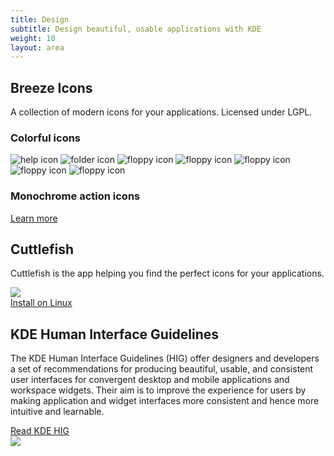 ```yaml
---
title: Design
subtitle: Design beautiful, usable applications with KDE
weight: 10
layout: area
---
```


<section>
  <div class="container text-center">
    <h2>Breeze Icons</h2>
    <p>A collection of modern icons for your applications. Licensed under LGPL.</p>
    <h3 class="mb-4">Colorful icons</h3>
    <div class="mx-auto mb-4">
    <div class="icons-grid">
      <img src="https://apps.kde.org/app-icons/org.kde.Help.svg" alt="help icon" /> 
      <img src="https://apps.kde.org/app-icons/org.kde.dolphin.svg" alt="folder icon" /> 
      <img src="https://apps.kde.org/app-icons/org.kde.kfloppy.svg" alt="floppy icon" /> 
      <img src="https://apps.kde.org/app-icons/org.kde.kolf.svg" alt="floppy icon" /> 
      <img src="https://apps.kde.org/app-icons/org.kde.kmousetool.svg" alt="floppy icon" /> 
      <img src="https://apps.kde.org/app-icons/org.kde.Help.svg" alt="floppy icon" /> 
      <img src="https://apps.kde.org/app-icons/org.kde.ktimer.svg" alt="floppy icon" /> 
    </div>
    </div>
    <h3 class="mb-4">Monochrome action icons</h3>
    <div class="mx-auto mb-4">
    <div class="icons-grid icons-grid-small">
     <i class="icon icon_format-text-code"></i>
     <i class="icon icon_media-repeat-album-amarok"></i>
     <i class="icon icon_text_vert_kern"></i>
     <i class="icon icon_help-about"></i>
     <i class="icon icon_news-subscribe"></i>
     <i class="icon icon_noisereduction"></i>
     <i class="icon icon_filename-filetype-amarok"></i>
     <i class="icon icon_color-picker"></i>
     <i class="icon icon_food"></i>
     <i class="icon icon_document-print"></i>
     <i class="icon icon_mail-mark-read"></i>
     <i class="icon icon_edit-cut"></i>
     <i class="icon icon_edit-copy"></i>
     <i class="icon icon_gnumeric-protection-yes"></i>
    </div>
    </div>
    <div class="text-align"><a href="/frameworks/breeze-icons" class="learn-more">Learn more</a>
  </div>
</section>

<section>
  <div class="container text-center">
    <h2>Cuttlefish</h2>
    <p>Cuttlefish is the app helping you find the perfect icons for your applications.</p>
    <div class="text-center">
      <img class="w-75 mx-auto img-fluid shadow" src="https://origin.cdn.kde.org/screenshots/cuttlefish/cuttlefish.png" />
    </div>
    <a class="noblefir ml-auto align-self-center mt-4" id="install-button" href="appstream://org.kde.cuttlefish.desktop" data-windows="">
      <span id="install-msg">Install on Linux</span>
    </a>
  </div>
</section>

<section>
  <div class="container text-center">
    <h2>KDE Human Interface Guidelines</h2>
    <p>The KDE Human Interface Guidelines (HIG) offer designers and developers a set of recommendations for producing beautiful, usable, and consistent user interfaces for convergent desktop and mobile applications and workspace widgets. Their aim is to improve the experience for users by making application and widget interfaces more consistent and hence more intuitive and learnable.</p>
    <div class="text-center mt-3 mb-4">
      <a href="https://hig.kde.org" class="learn-more">Read KDE HIG</a> 
    </div>
    <a href="https://hig.kde.org"><img class="w-100 img-fluid" src="https://hig.kde.org/_images/HIGDesignVisionFullBleed.png" /></a>
  </div>
</section>
